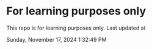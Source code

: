 # For learning purposes only
This repo is for learning purposes only.
Last updated at

Sunday, November 17, 2024 1:32:49 PM

